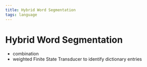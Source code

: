 ```yaml
---
title: Hybrid Word Segmentation
tags: language
---
```


# Hybrid Word Segmentation
- combination
- weighted Finite State Transducer to identify dictionary entries




























































